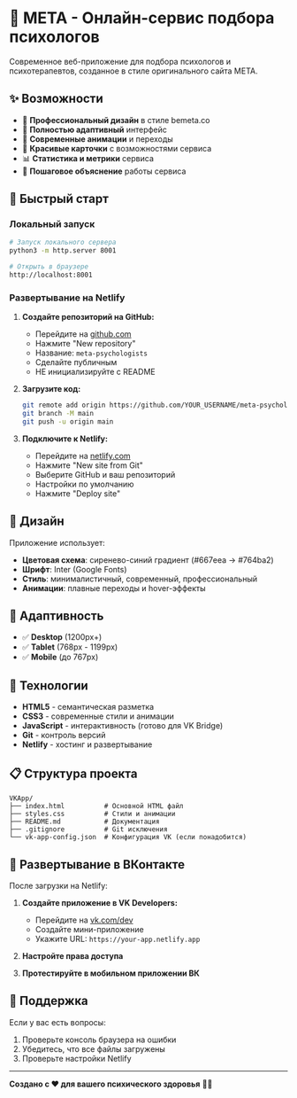 # 🧠 МЕТА - Онлайн-сервис подбора психологов

Современное веб-приложение для подбора психологов и психотерапевтов, созданное в стиле оригинального сайта МЕТА.

## ✨ Возможности

- 🎯 **Профессиональный дизайн** в стиле bemeta.co
- 📱 **Полностью адаптивный** интерфейс
- 🚀 **Современные анимации** и переходы
- 🎨 **Красивые карточки** с возможностями сервиса
- 📊 **Статистика и метрики** сервиса
- 🔄 **Пошаговое объяснение** работы сервиса

## 🚀 Быстрый старт

### Локальный запуск
```bash
# Запуск локального сервера
python3 -m http.server 8001

# Открыть в браузере
http://localhost:8001
```

### Развертывание на Netlify

1. **Создайте репозиторий на GitHub:**
   - Перейдите на [github.com](https://github.com)
   - Нажмите "New repository"
   - Название: `meta-psychologists`
   - Сделайте публичным
   - НЕ инициализируйте с README

2. **Загрузите код:**
   ```bash
   git remote add origin https://github.com/YOUR_USERNAME/meta-psychologists.git
   git branch -M main
   git push -u origin main
   ```

3. **Подключите к Netlify:**
   - Перейдите на [netlify.com](https://netlify.com)
   - Нажмите "New site from Git"
   - Выберите GitHub и ваш репозиторий
   - Настройки по умолчанию
   - Нажмите "Deploy site"

## 🎨 Дизайн

Приложение использует:
- **Цветовая схема**: сиренево-синий градиент (#667eea → #764ba2)
- **Шрифт**: Inter (Google Fonts)
- **Стиль**: минималистичный, современный, профессиональный
- **Анимации**: плавные переходы и hover-эффекты

## 📱 Адаптивность

- ✅ **Desktop** (1200px+)
- ✅ **Tablet** (768px - 1199px)
- ✅ **Mobile** (до 767px)

## 🔧 Технологии

- **HTML5** - семантическая разметка
- **CSS3** - современные стили и анимации
- **JavaScript** - интерактивность (готово для VK Bridge)
- **Git** - контроль версий
- **Netlify** - хостинг и развертывание

## 📋 Структура проекта

```
VKApp/
├── index.html          # Основной HTML файл
├── styles.css          # Стили и анимации
├── README.md           # Документация
├── .gitignore          # Git исключения
└── vk-app-config.json  # Конфигурация VK (если понадобится)
```

## 🚀 Развертывание в ВКонтакте

После загрузки на Netlify:

1. **Создайте приложение в VK Developers:**
   - Перейдите на [vk.com/dev](https://vk.com/dev)
   - Создайте мини-приложение
   - Укажите URL: `https://your-app.netlify.app`

2. **Настройте права доступа**
3. **Протестируйте в мобильном приложении ВК**

## 🤝 Поддержка

Если у вас есть вопросы:
1. Проверьте консоль браузера на ошибки
2. Убедитесь, что все файлы загружены
3. Проверьте настройки Netlify

---

**Создано с ❤️ для вашего психического здоровья** 🧠✨ 